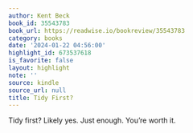 ```yaml
---
author: Kent Beck
book_id: 35543783
book_url: https://readwise.io/bookreview/35543783
category: books
date: '2024-01-22 04:56:00'
highlight_id: 673537618
is_favorite: false
layout: highlight
note: ''
source: kindle
source_url: null
title: Tidy First?
---
```


Tidy first? Likely yes. Just enough. You’re worth it.